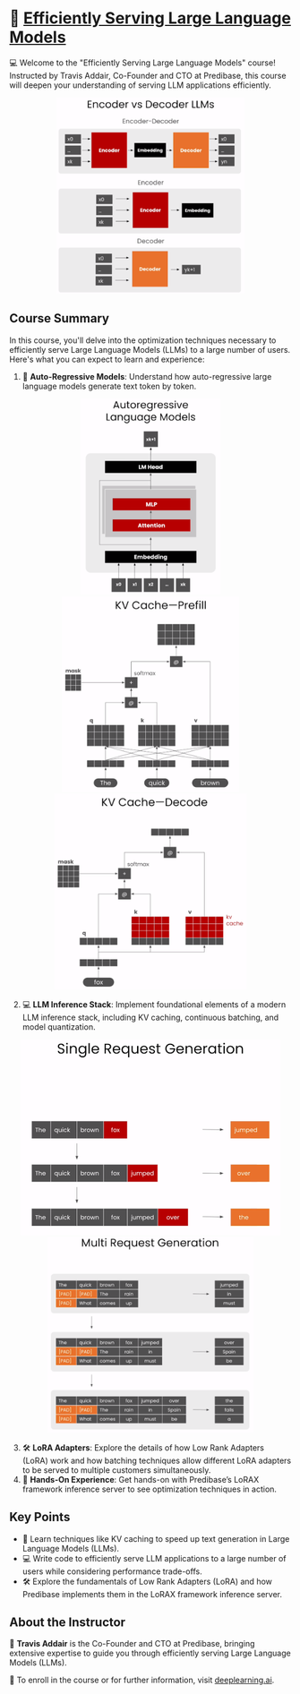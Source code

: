 # 🚀 [Efficiently Serving Large Language Models](https://www.deeplearning.ai/short-courses/efficiently-serving-llms/)

💻 Welcome to the "Efficiently Serving Large Language Models" course! Instructed by Travis Addair, Co-Founder and CTO at Predibase, this course will deepen your understanding of serving LLM applications efficiently.

<p align="center">
<img src="images/1_1.png" height="350"> 
</p>

## Course Summary
In this course, you'll delve into the optimization techniques necessary to efficiently serve Large Language Models (LLMs) to a large number of users. Here's what you can expect to learn and experience:

1. 🤖 **Auto-Regressive Models**: Understand how auto-regressive large language models generate text token by token.
<p align="center">
<img src="images/1_2.png" height="350"> 
<img src="images/1_3.png" height="350"> 
<img src="images/1_4.png" height="350"> 
</p>

2. 💻 **LLM Inference Stack**: Implement foundational elements of a modern LLM inference stack, including KV caching, continuous batching, and model quantization.
<p align="center">
<img src="images/2_1.png" height="350"> 
<img src="images/2_2.png" height="350"> 
</p>

3. 🛠️ **LoRA Adapters**: Explore the details of how Low Rank Adapters (LoRA) work and how batching techniques allow different LoRA adapters to be served to multiple customers simultaneously.
4. 🚀 **Hands-On Experience**: Get hands-on with Predibase’s LoRAX framework inference server to see optimization techniques in action.

## Key Points
- 🔎 Learn techniques like KV caching to speed up text generation in Large Language Models (LLMs).
- 💻 Write code to efficiently serve LLM applications to a large number of users while considering performance trade-offs.
- 🛠️ Explore the fundamentals of Low Rank Adapters (LoRA) and how Predibase implements them in the LoRAX framework inference server.

## About the Instructor
🌟 **Travis Addair** is the Co-Founder and CTO at Predibase, bringing extensive expertise to guide you through efficiently serving Large Language Models (LLMs).

🔗 To enroll in the course or for further information, visit [deeplearning.ai](https://www.deeplearning.ai/short-courses/).
